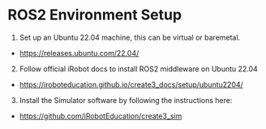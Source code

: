 # ROS2 Environment Setup

1) Set up an Ubuntu 22.04 machine, this can be virtual or baremetal.
  - https://releases.ubuntu.com/22.04/
2) Follow official iRobot docs to install ROS2 middleware on Ubuntu 22.04
  - https://iroboteducation.github.io/create3_docs/setup/ubuntu2204/
3) Install the Simulator software by following the instructions here:
  - https://github.com/iRobotEducation/create3_sim
